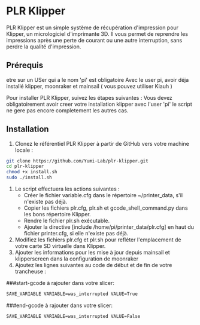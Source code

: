 # PLR Klipper

PLR Klipper est un simple système de récupération d'impression pour Klipper, un micrologiciel d'imprimante 3D. Il vous permet de reprendre les impressions après une perte de courant ou une autre interruption, sans perdre la qualité d'impression.

## Prérequis
etre sur un USer qui a le nom 'pi' est obligatoire 
Avec le user pi, avoir déja installé klipper, moonraker et mainsail ( vous pouvez utiliser Kiauh )

Pour installer PLR Klipper, suivez les étapes suivantes :
Vous devez obligatoirement avoir creer votre installation klipper avec l'user 'pi' le script ne gere pas encore completement les autres cas.

## Installation
1. Clonez le référentiel PLR Klipper à partir de GitHub vers votre machine locale :
```bash
git clone https://github.com/Yumi-Lab/plr-klipper.git
cd plr-klipper
chmod +x install.sh
sudo ./install.sh
```
1. Le script effectuera les actions suivantes :
    * Créer le fichier variable.cfg dans le répertoire ~/printer_data, s'il n'existe pas déjà.
    * Copier les fichiers plr.cfg, plr.sh et gcode_shell_command.py dans les bons répertoire Klipper.
    * Rendre le fichier plr.sh exécutable.
    * Ajouter la directive [include /home/pi/printer_data/plr.cfg] en haut du fichier printer.cfg, si elle n'existe pas déjà.
3. Modifiez les fichiers plr.cfg et plr.sh pour refléter l'emplacement de votre carte SD virtuelle dans Klipper.
5. Ajouter les informations pour les mise à jour depuis mainsail et klipperscreen dans la configuration de moonraker 
5. Ajoutez les lignes suivantes au code de début et de fin de votre trancheuse :

###start-gcode à rajouter dans votre slicer:
```bash
SAVE_VARIABLE VARIABLE=was_interrupted VALUE=True
```

###end-gcode à rajouter dans votre slicer:
```bash
SAVE_VARIABLE VARIABLE=was_interrupted VALUE=False
```
   
